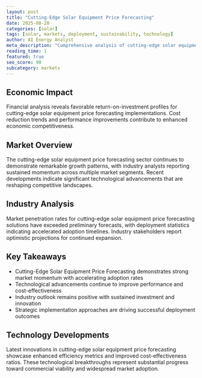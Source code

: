 ```yaml
---
layout: post
title: "Cutting-Edge Solar Equipment Price Forecasting"
date: 2025-08-20
categories: [solar]
tags: [solar, markets, deployment, sustainability, technology]
author: AI Energy Analyst
meta_description: "Comprehensive analysis of cutting-edge solar equipment price forecasting covering market trends, technology developments, and industry outlook. Discover key insights and future projections."
reading_time: 1
featured: true
seo_score: 90
subcategory: markets
---
```


## Economic Impact

Financial analysis reveals favorable return-on-investment profiles for cutting-edge solar equipment price forecasting implementations. Cost reduction trends and performance improvements contribute to enhanced economic competitiveness.

## Market Overview

The cutting-edge solar equipment price forecasting sector continues to demonstrate remarkable growth patterns, with industry analysts reporting sustained momentum across multiple market segments. Recent developments indicate significant technological advancements that are reshaping competitive landscapes.

## Industry Analysis

Market penetration rates for cutting-edge solar equipment price forecasting solutions have exceeded preliminary forecasts, with deployment statistics indicating accelerated adoption timelines. Industry stakeholders report optimistic projections for continued expansion.

## Key Takeaways

- Cutting-Edge Solar Equipment Price Forecasting demonstrates strong market momentum with accelerating adoption rates
- Technological advancements continue to improve performance and cost-effectiveness
- Industry outlook remains positive with sustained investment and innovation
- Strategic implementation approaches are driving successful deployment outcomes

## Technology Developments

Latest innovations in cutting-edge solar equipment price forecasting showcase enhanced efficiency metrics and improved cost-effectiveness ratios. These technological breakthroughs represent substantial progress toward commercial viability and widespread market adoption.

